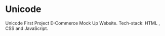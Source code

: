 # Unicode
 
 Unicode First Project E-Commerce Mock Up Website.
 Tech-stack: HTML , CSS and JavaScript.
